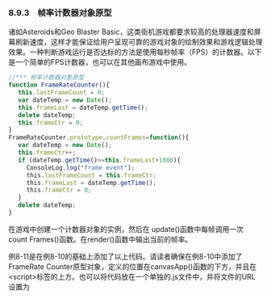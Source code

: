 ### 8.9.3　帧率计数器对象原型

诸如Asteroids和Geo Blaster Basic，这类街机游戏都要求较高的处理器速度和屏幕刷新速度，这样才能保证给用户呈现可靠的游戏对象的绘制效果和游戏逻辑处理效果。一种判断游戏运行是否达标的方法是使用每秒帧率（FPS）的计数器。以下是一个简单的FPS计数器，也可以在其他画布游戏中使用。

```javascript
//*** 帧率计数器对象原型
function FrameRateCounter(){
　 this.lastFrameCount = 0;
　 var dateTemp = new Date();
　 this.frameLast = dateTemp.getTime();
　 delete dateTemp;
　 this.frameCtr = 0;
}
FrameRateCounter.prototype.countFrames=function(){
　 var dateTemp = new Date();
　 this.frameCtr++;
　 if (dateTemp.getTime()>=this.frameLast+1000){
　　　ConsoleLog.log("frame event");
　　　this.lastFrameCount = this.frameCtr;
　　　this.frameLast = dateTemp.getTime();
　　　this.frameCtr = 0;
　 }
　 delete dateTemp;
}
```

在游戏中创建一个计数器对象的实例，然后在 update()函数中每帧调用一次 count Frames()函数。在render()函数中输出当前的帧率。

例8-11是在例8-10的基础上添加了以上代码。请读者确保在例8-10中添加了 FrameRate Counter原型对象，定义的位置在canvasApp()函数的下方，并且在<script\>标签的上方。也可以将代码放在一个单独的.js文件中，并将文件的URL设置为<script>标签的src属性值。简单起见，依旧保持所有代码在一个文件中。

例8-11包含了FrameRateCounter对象原型的定义，并且对例8-10进行必要的修改以实现其功能。

例8-11　添加帧率计数器代码

```javascript
function update(){
　 x = x+movingX;
　 y = y+movingY;
　 frameRateCounter.countFrames();
}
function render(){
　 // 绘制背景和文字
　 context.fillStyle = '#000000';
　 context.fillRect(0, 0, 200, 200);
　 context.fillStyle = '#ffffff';
　 context.font = '20px sans-serif';
　 context.textBaseline = 'top';
　 context.fillText ("FPS:" + frameRateCounter.lastFrameCount, 0, 180);
　 //在此处保留例8-10中的其他代码……
}
frameRateCounter = new FrameRateCounter();
var FRAME RATE = 40;
var intervaltime = 1000/FRAME RATE;
gameLoop();
　　function gameLoop() {
　　　　 runGame();
　　　　 window.setTimeout(gameLoop, intervalTime);
　　}
```

